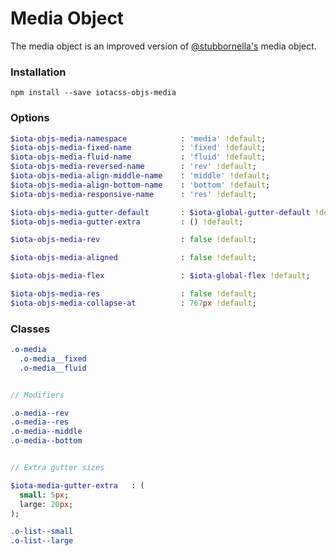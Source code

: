 # Media Object #

The media object is an improved version of [@stubbornella's](https://twitter.com/stubbornella) media object.


### Installation ###

```
npm install --save iotacss-objs-media
```


### Options ###

```sass
$iota-objs-media-namespace            : 'media' !default;
$iota-objs-media-fixed-name           : 'fixed' !default;
$iota-objs-media-fluid-name           : 'fluid' !default;
$iota-objs-media-reversed-name        : 'rev' !default;
$iota-objs-media-align-middle-name    : 'middle' !default;
$iota-objs-media-align-bottom-name    : 'bottom' !default;
$iota-objs-media-responsive-name      : 'res' !default;

$iota-objs-media-gutter-default       : $iota-global-gutter-default !default;
$iota-objs-media-gutter-extra         : () !default;

$iota-objs-media-rev                  : false !default;

$iota-objs-media-aligned              : false !default;

$iota-objs-media-flex                 : $iota-global-flex !default;

$iota-objs-media-res                  : false !default;
$iota-objs-media-collapse-at          : 767px !default;
```


### Classes ###

```sass
.o-media
  .o-media__fixed
  .o-media__fluid


// Modifiers

.o-media--rev
.o-media--res
.o-media--middle
.o-media--bottom


// Extra gutter sizes

$iota-media-gutter-extra   : (
  small: 5px;
  large: 20px;
);

.o-list--small
.o-list--large
```
